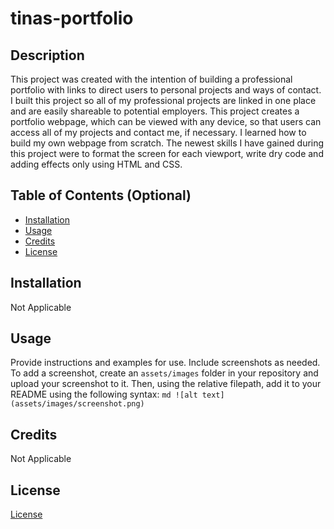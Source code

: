 # tinas-portfolio
## Description
This project was created with the intention of building a professional portfolio with links to direct users to personal projects and ways of contact. I built this project so all of my professional projects are linked in one place and are easily shareable to potential employers. This project creates a portfolio webpage, which can be viewed with any device, so that users can access all of my projects and contact me, if necessary. I learned how to build my own webpage from scratch. The newest skills I have gained during this project were to format the screen for each viewport, write dry code and adding effects only using HTML and CSS.
## Table of Contents (Optional)
- [Installation](#installation)
- [Usage](#usage)
- [Credits](#credits)
- [License](#license)
## Installation
Not Applicable
## Usage
Provide instructions and examples for use. Include screenshots as needed.
To add a screenshot, create an `assets/images` folder in your repository and upload your screenshot to it. Then, using the relative filepath, add it to your README using the following syntax:
    ```md
    ![alt text](assets/images/screenshot.png)
    ```
## Credits
Not Applicable
## License
[License](LICENSE)

